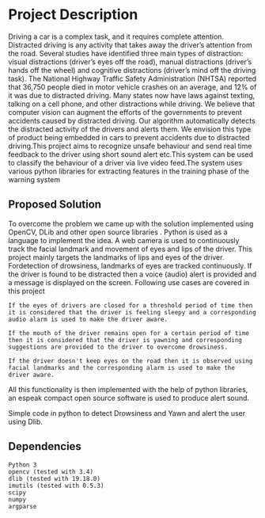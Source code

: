 # Project Description
Driving a car is a complex task, and it requires complete attention. Distracted driving is any activity that takes away the driver’s attention from the road. Several studies have identified three main types of distraction: visual distractions (driver’s eyes off the road), manual distractions (driver’s hands off the wheel) and cognitive distractions (driver’s mind off the driving task). The National Highway Traffic Safety Administration (NHTSA) reported that 36,750 people died in motor vehicle crashes on an average, and 12% of it was due to distracted driving. Many states now have laws against texting, talking on a cell phone, and other distractions while driving. We believe that computer vision can augment the efforts of the governments to prevent accidents caused by distracted driving. Our algorithm automatically detects the distracted activity of the drivers and alerts them. We envision this type of product being embedded in cars to prevent accidents due to distracted driving.This project aims to recognize unsafe behaviour and send real time feedback to the driver using short sound alert etc.This system can be used to classify the behaviour of a driver via live video feed.The system uses various python libraries for extracting features in the training phase of the warning system

## Proposed Solution
To overcome the problem we came up with the solution implemented using OpenCV, DLib and other open source libraries . Python is used as a language to implement the idea. A web camera is used to continuously track the facial landmark and movement of eyes and lips of the driver. This project mainly targets the landmarks of lips and eyes of the driver. Fordetection of drowsiness, landmarks of eyes are tracked continuously. If the driver is found to be distracted then a voice (audio) alert is provided and a message is displayed on the screen. Following use cases are covered in this project

    If the eyes of drivers are closed for a threshold period of time then it is considered that the driver is feeling sleepy and a corresponding audio alarm is used to make the driver aware.

    If the mouth of the driver remains open for a certain period of time then it is considered that the driver is yawning and corresponding suggestions are provided to the driver to overcome drowsiness.

    If the driver doesn't keep eyes on the road then it is observed using facial landmarks and the corresponding alarm is used to make the driver aware.

All this functionality is then implemented with the help of python libraries, an espeak compact open source software is used to produce alert sound.

Simple code in python to detect Drowsiness and Yawn and alert the user using Dlib.

## Dependencies

    Python 3
    opencv (tested with 3.4)
    dlib (tested with 19.18.0)
    imutils (tested with 0.5.3)
    scipy
    numpy
    argparse
